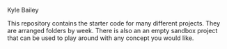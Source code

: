 Kyle Bailey

This repository contains the starter code for many different projects. They are arranged folders by week. There is also an an empty sandbox project that can be used to play around with any concept you would like.
